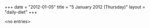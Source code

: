 +++
date = "2012-01-05"
title = "5 January 2012 (Thursday)"
layout = "daily-diet"
+++

\<no entries\>